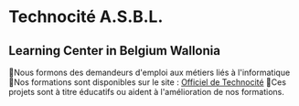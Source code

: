 #  Technocité A.S.B.L.
## Learning Center in Belgium Wallonia

🙋‍Nous formons des demandeurs d'emploi aux métiers liés à l'informatique 
👩‍Nos formations sont disponibles sur le site : [Officiel de Technocité](https://www.technocite.be) 
🧙Ces projets sont à titre éducatifs ou aident à l'amélioration de nos formations. 

<!--

**Here are some ideas to get you started:**

🧙 Remember, you can do mighty things with the power of [Markdown](https://docs.github.com/github/writing-on-github/getting-started-with-writing-and-formatting-on-github/basic-writing-and-formatting-syntax)
-->
